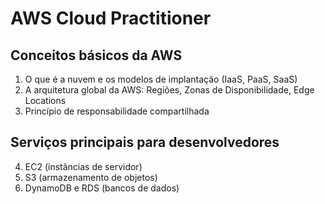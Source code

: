 # AWS Cloud Practitioner

## Conceitos básicos da AWS

1. O que é a nuvem e os modelos de implantação (IaaS, PaaS, SaaS)
2. A arquitetura global da AWS: Regiões, Zonas de Disponibilidade, Edge Locations
3. Princípio de responsabilidade compartilhada

## Serviços principais para desenvolvedores

4. EC2 (instâncias de servidor)
5. S3 (armazenamento de objetos)
6. DynamoDB e RDS (bancos de dados)
